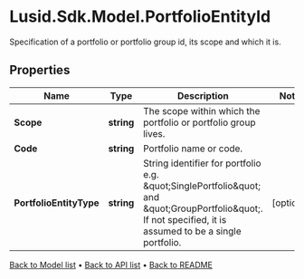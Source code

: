 # Lusid.Sdk.Model.PortfolioEntityId
Specification of a portfolio or portfolio group id, its scope and which it is.

## Properties

Name | Type | Description | Notes
------------ | ------------- | ------------- | -------------
**Scope** | **string** | The scope within which the portfolio or portfolio group lives. | 
**Code** | **string** | Portfolio name or code. | 
**PortfolioEntityType** | **string** | String identifier for portfolio e.g. \&quot;SinglePortfolio\&quot; and \&quot;GroupPortfolio\&quot;. If not specified, it is assumed to be a single portfolio. | [optional] 

[Back to Model list](../README.md#documentation-for-models) &#8226; [Back to API list](../README.md#documentation-for-api-endpoints) &#8226; [Back to README](../README.md)

